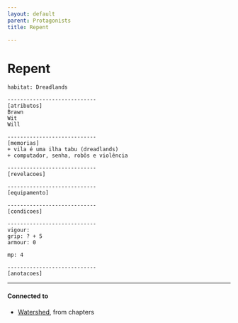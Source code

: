 ```yaml
---
layout: default
parent: Protagonists
title: Repent

---
```

# Repent

```
habitat: Dreadlands

----------------------------
[atributos]
Brawn 
Wit 
Will 

----------------------------
[memorias]
+ vila é uma ilha tabu (dreadlands)
+ computador, senha, robôs e violência

----------------------------
[revelacoes]

----------------------------
[equipamento]

----------------------------
[condicoes]

----------------------------
vigour: 
grip: ? + 5
armour: 0

mp: 4

----------------------------
[anotacoes]
```

---
#### Connected to

<!-- QueryToSerialize: LIST without ID "["+ title + "](https://terra-campaigns.github.io/"+ regexreplace(file.path, ".md", "") + ")" + ", from " + regexreplace(file.folder, "nibiru/", "") FROM ([[]]) OR outgoing([[]]) SORT file.folder DESC -->
<!-- SerializedQuery: LIST without ID "["+ title + "](https://terra-campaigns.github.io/"+ regexreplace(file.path, ".md", "") + ")" + ", from " + regexreplace(file.folder, "nibiru/", "") FROM ([[]]) OR outgoing([[]]) SORT file.folder DESC -->
- [Watershed](https://terra-campaigns.github.io/nibiru/chapters/Watershed), from chapters
<!-- SerializedQuery END -->
